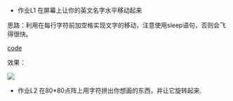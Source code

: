 * 作业L1 在屏幕上让你的英文名字水平移动起来

思路：利用在每行字符前加空格实现文字的移动，注意使用sleep语句，否则会飞得很快。

 [code](https://github.com/TooLate008/compuational_physics_N2013301890048/blob/master/code_0301.py)
 
效果：

![](http://ww4.sinaimg.cn/mw1024/6ccfb470gw1f85ynpi0izg20ms06ugnj.gif)

* 作业L2 在80*80点阵上用字符拼出你想画的东西，并让它旋转起来.
